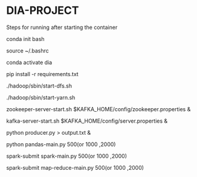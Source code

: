 # DIA-PROJECT

Steps for running after starting the container

 
 conda init bash
 
 source ~/.bashrc
 
 conda activate dia
 
 pip install -r requirements.txt

./hadoop/sbin/start-dfs.sh

./hadoop/sbin/start-yarn.sh

 zookeeper-server-start.sh $KAFKA_HOME/config/zookeeper.properties &
 
 kafka-server-start.sh $KAFKA_HOME/config/server.properties &
 
 python producer.py > output.txt &
 
 python pandas-main.py 500(or 1000 ,2000)
 
 spark-submit spark-main.py 500(or 1000 ,2000)
 
 spark-submit map-reduce-main.py 500(or 1000 ,2000)
